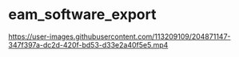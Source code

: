 # eam_software_export
https://user-images.githubusercontent.com/113209109/204871147-347f397a-dc2d-420f-bd53-d33e2a40f5e5.mp4

